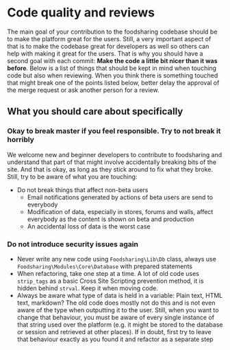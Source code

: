 # Code quality and reviews

The main goal of your contribution to the foodsharing codebase should be to make the platform great for the users.
Still, a very important aspect of that is to make the codebase great for developers as well so others can help with making it great for the users.
That is why you should have a second goal with each commit: **Make the code a little bit nicer than it was before**.
Below is a list of things that should be kept in mind when touching code but also when reviewing.
When you think there is something touched that might break one of the points listed below, better delay the approval of the merge request or ask another person for a review.

## What you should care about specifically

### Okay to break master if you feel responsible. Try to not break it horribly
We welcome new and beginner developers to contribute to foodsharing and understand that part of that might involve accidentally breaking bits of the site.
And that is okay, as long as they stick around to fix what they broke.
Still, try to be aware of what you are touching:
  * Do not break things that affect non-beta users
    * Email notifications generated by actions of beta users are send to everybody
    * Modification of data, especially in stores, forums and walls, affect everybody as the content is shown on beta and production
    * An accidental loss of data is the worst case

### Do not introduce security issues again
  * Never write any new code using `Foodsharing\Lib\Db` class, always use `Foodsharing\Modules\Core\Database` with prepared statements
  * When refactoring, take one step at a time. A lot of old code uses `strip_tags` as a basic Cross Site Scripting prevention method, it is hidden behind `strval`. Keep it when moving code.
  * Always be aware what type of data is held in a variable: Plain text, HTML text, markdown? The old code does mostly not do this and is not even aware of the type when outputting it to the user. Still, when you want to change that behaviour, you must be aware of every single instance of that string used over the platform (e.g. it might be stored to the database or session and retrieved at other places). If in doubt, first try to leave that behaviour exactly as you found it and refactor as a separate step

